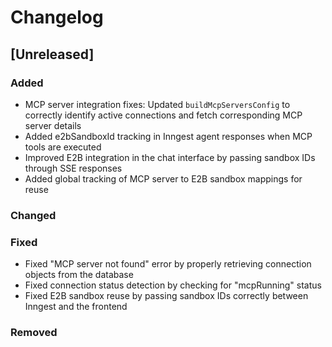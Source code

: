 # Changelog

## [Unreleased]

### Added
- MCP server integration fixes: Updated `buildMcpServersConfig` to correctly identify active connections and fetch corresponding MCP server details
- Added e2bSandboxId tracking in Inngest agent responses when MCP tools are executed
- Improved E2B integration in the chat interface by passing sandbox IDs through SSE responses
- Added global tracking of MCP server to E2B sandbox mappings for reuse

### Changed

### Fixed
- Fixed "MCP server not found" error by properly retrieving connection objects from the database
- Fixed connection status detection by checking for "mcpRunning" status
- Fixed E2B sandbox reuse by passing sandbox IDs correctly between Inngest and the frontend

### Removed 